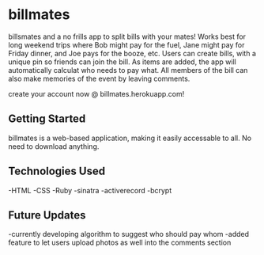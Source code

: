 # billmates

billsmates and a no frills app to split bills with your mates! Works best for long weekend trips where Bob might pay for the fuel, Jane might pay for Friday dinner, and Joe pays for the booze, etc.  Users can create bills, with a unique pin so friends can join the bill. As items are added, the app will automatically calculat who needs to pay what.  All members of the bill can also make memories of the event by leaving comments. 

create your account now @ billmates.herokuapp.com!

## Getting Started

billmates is a web-based application, making it easily accessable to all.  No need to download anything.

## Technologies Used

-HTML
-CSS
-Ruby
 -sinatra
 -activerecord
 -bcrypt

## Future Updates
  -currently developing algorithm to suggest who should pay whom
  -added feature to let users upload photos as well into the comments section


